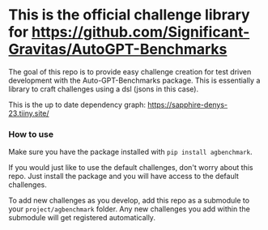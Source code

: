 # This is the official challenge library for https://github.com/Significant-Gravitas/AutoGPT-Benchmarks

The goal of this repo is to provide easy challenge creation for test driven development with the Auto-GPT-Benchmarks package. This is essentially a library to craft challenges using a dsl (jsons in this case).

This is the up to date dependency graph: https://sapphire-denys-23.tiiny.site/

### How to use

Make sure you have the package installed with `pip install agbenchmark`.

If you would just like to use the default challenges, don't worry about this repo. Just install the package and you will have access to the default challenges.

To add new challenges as you develop, add this repo as a submodule to your `project/agbenchmark` folder. Any new challenges you add within the submodule will get registered automatically.
